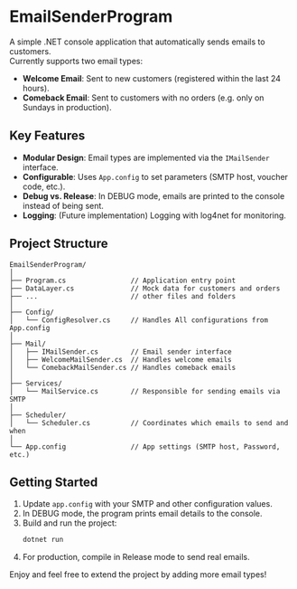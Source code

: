 ﻿# EmailSenderProgram

A simple .NET console application that automatically sends emails to customers.  
Currently supports two email types:
- **Welcome Email**: Sent to new customers (registered within the last 24 hours).
- **Comeback Email**: Sent to customers with no orders (e.g. only on Sundays in production).

## Key Features
- **Modular Design**: Email types are implemented via the `IMailSender` interface.
- **Configurable**: Uses `App.config` to set parameters (SMTP host, voucher code, etc.).
- **Debug vs. Release**: In DEBUG mode, emails are printed to the console instead of being sent.
- **Logging**: (Future implementation) Logging with log4net for monitoring.

## Project Structure
```
EmailSenderProgram/
│
├── Program.cs                // Application entry point  
├── DataLayer.cs              // Mock data for customers and orders 
├── ...                       // other files and folders
│
├── Config/
│   └── ConfigResolver.cs     // Handles All configurations from App.config
│
├── Mail/
│   ├── IMailSender.cs        // Email sender interface  
│   ├── WelcomeMailSender.cs  // Handles welcome emails  
│   └── ComebackMailSender.cs // Handles comeback emails  
│
├── Services/
│   └── MailService.cs        // Responsible for sending emails via SMTP  
│
├── Scheduler/
│   └── Scheduler.cs          // Coordinates which emails to send and when  
│
└── App.config                // App settings (SMTP host, Password, etc.)
```

## Getting Started
1. Update `app.config` with your SMTP and other configuration values.
2. In DEBUG mode, the program prints email details to the console.
3. Build and run the project:
   ```bash
   dotnet run
   ```
4. For production, compile in Release mode to send real emails.

Enjoy and feel free to extend the project by adding more email types!